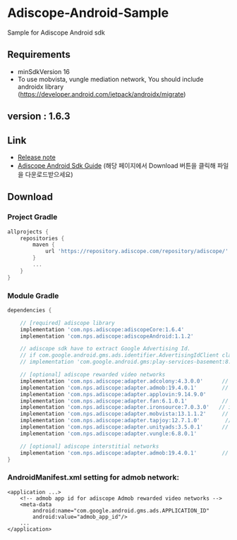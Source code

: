 # Adiscope-Android-Sample
Sample for Adiscope Android sdk


## Requirements
- minSdkVersion 16
- To use mobvista, vungle mediation network, You should include androidx library (https://developer.android.com/jetpack/androidx/migrate)

## version : 1.6.3

## Link
- [Release note](https://github.com/adiscope/Adiscope-Android-Sample/wiki/release_note)
- [Adiscope Android Sdk Guide](https://github.com/adiscope/Adiscope-Android-Sample/tree/master/doc/AdiscopeAndroidSdk_guide.pdf) (해당 페이지에서 Download 버튼을 클릭해 파일을 다운로드받으세요)

## Download

### Project Gradle
```gradle
allprojects {
    repositories {
        maven {
            url 'https://repository.adiscope.com/repository/adiscope/'
        }
        ...
    }
}
```

### Module Gradle
```gradle
dependencies {

    // [required] adiscope library
    implementation 'com.nps.adiscope:adiscopeCore:1.6.4'
    implementation 'com.nps.adiscope:adiscopeAndroid:1.1.2'

    // adiscope sdk have to extract Google Advertising Id.
    // if com.google.android.gms.ads.identifier.AdvertisingIdClient class is not included in your app, uncomment following code
    // implementation 'com.google.android.gms:play-services-basement:8.3.0'

    // [optional] adiscope rewarded video networks
    implementation 'com.nps.adiscope:adapter.adcolony:4.3.0.0'      // adcolony
    implementation 'com.nps.adiscope:adapter.admob:19.4.0.1'        // admob (use play-services-ads:19.4.0 dependency)
    implementation 'com.nps.adiscope:adapter.applovin:9.14.9.0'        // applovin
    implementation 'com.nps.adiscope:adapter.fan:6.1.0.1'           // fan
    implementation 'com.nps.adiscope:adapter.ironsource:7.0.3.0'   // ironsource
    implementation 'com.nps.adiscope:adapter.mobvista:13.1.1.2'     // mobvista (use androidx)
    implementation 'com.nps.adiscope:adapter.tapjoy:12.7.1.0'        // tapjoy
    implementation 'com.nps.adiscope:adapter.unityads:3.5.0.1'      // unityads
    implementation 'com.nps.adiscope:adapter.vungle:6.8.0.1'

    // [optional] adiscope interstitial networks
    implementation 'com.nps.adiscope:adapter.admob:19.4.0.1'        // admob (use play-services-ads:19.4.0 dependency)
}
```

### AndroidManifest.xml setting for admob network:
```
<application ...>
    <!-- admob app id for adiscope Admob rewarded video networks -->
    <meta-data
        android:name="com.google.android.gms.ads.APPLICATION_ID"
        android:value="admob_app_id"/>
    ...
</application>
```

